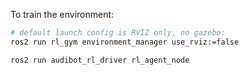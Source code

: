To train the environment:
```bash
# default launch config is RVIZ only, no gazebo:
ros2 run rl_gym environment_manager use_rviz:=false

ros2 run audibot_rl_driver rl_agent_node
```